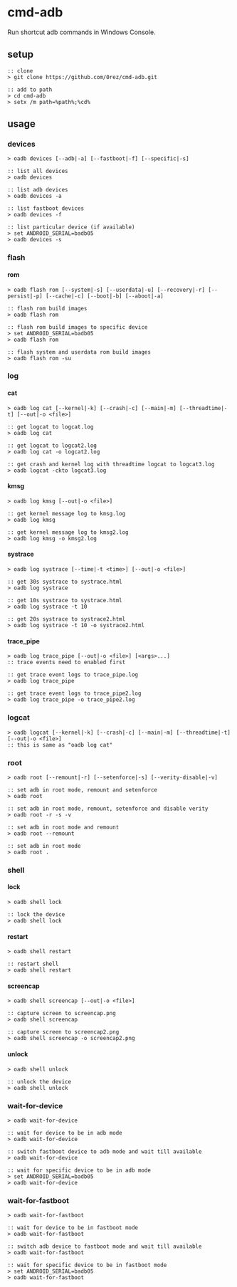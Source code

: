 # cmd-adb

Run shortcut adb commands in Windows Console.


## setup

```batch
:: clone
> git clone https://github.com/0rez/cmd-adb.git

:: add to path
> cd cmd-adb
> setx /m path=%path%;%cd%
```


## usage

### devices

```batch
> oadb devices [--adb|-a] [--fastboot|-f] [--specific|-s]
```

```batch
:: list all devices
> oadb devices

:: list adb devices
> oadb devices -a

:: list fastboot devices
> oadb devices -f

:: list particular device (if available)
> set ANDROID_SERIAL=badb05
> oadb devices -s
```


### flash

#### rom

```batch
> oadb flash rom [--system|-s] [--userdata|-u] [--recovery|-r] [--persist|-p] [--cache|-c] [--boot|-b] [--aboot|-a]
```

```batch
:: flash rom build images
> oadb flash rom

:: flash rom build images to specific device
> set ANDROID_SERIAL=badb05
> oadb flash rom

:: flash system and userdata rom build images
> oadb flash rom -su
```


### log

#### cat

```batch
> oadb log cat [--kernel|-k] [--crash|-c] [--main|-m] [--threadtime|-t] [--out|-o <file>]
```

```batch
:: get logcat to logcat.log
> oadb log cat

:: get logcat to logcat2.log
> oadb log cat -o logcat2.log

:: get crash and kernel log with threadtime logcat to logcat3.log
> oadb logcat -ckto logcat3.log
```


#### kmsg

```batch
> oadb log kmsg [--out|-o <file>]
```

```batch
:: get kernel message log to kmsg.log
> oadb log kmsg

:: get kernel message log to kmsg2.log
> oadb log kmsg -o kmsg2.log
```


#### systrace

```batch
> oadb log systrace [--time|-t <time>] [--out|-o <file>]
```

```batch
:: get 30s systrace to systrace.html
> oadb log systrace

:: get 10s systrace to systrace.html
> oadb log systrace -t 10

:: get 20s systrace to systrace2.html
> oadb log systrace -t 10 -o systrace2.html
```


#### trace_pipe

```batch
> oadb log trace_pipe [--out|-o <file>] [<args>...]
:: trace events need to enabled first
```

```batch
:: get trace event logs to trace_pipe.log
> oadb log trace_pipe

:: get trace event logs to trace_pipe2.log
> oadb log trace_pipe -o trace_pipe2.log
```

### logcat

```batch
> oadb logcat [--kernel|-k] [--crash|-c] [--main|-m] [--threadtime|-t] [--out|-o <file>]
:: this is same as "oadb log cat"
```


### root

```batch
> oadb root [--remount|-r] [--setenforce|-s] [--verity-disable|-v]
```

```batch
:: set adb in root mode, remount and setenforce
> oadb root

:: set adb in root mode, remount, setenforce and disable verity
> oadb root -r -s -v

:: set adb in root mode and remount
> oadb root --remount

:: set adb in root mode
> oadb root .
```


### shell

#### lock

```batch
> oadb shell lock
```

```batch
:: lock the device
> oadb shell lock
```


#### restart

```batch
> oadb shell restart
```

```batch
:: restart shell
> oadb shell restart
```


#### screencap

```batch
> oadb shell screencap [--out|-o <file>]
```

```batch
:: capture screen to screencap.png
> oadb shell screencap

:: capture screen to screencap2.png
> oadb shell screencap -o screencap2.png
```


#### unlock

```batch
> oadb shell unlock
```

```batch
:: unlock the device
> oadb shell unlock
```


### wait-for-device

```batch
> oadb wait-for-device
```

```batch
:: wait for device to be in adb mode
> oadb wait-for-device

:: switch fastboot device to adb mode and wait till available
> oadb wait-for-device

:: wait for specific device to be in adb mode
> set ANDROID_SERIAL=badb05
> oadb wait-for-device
```


### wait-for-fastboot

```batch
> oadb wait-for-fastboot
```

```batch
:: wait for device to be in fastboot mode
> oadb wait-for-fastboot

:: switch adb device to fastboot mode and wait till available
> oadb wait-for-fastboot

:: wait for specific device to be in fastboot mode
> set ANDROID_SERIAL=badb05
> oadb wait-for-fastboot
```
